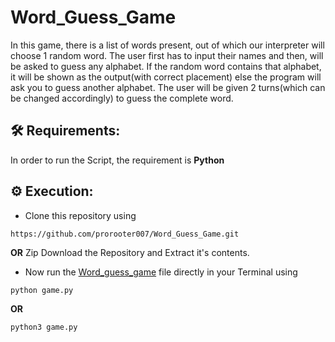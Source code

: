 # Word_Guess_Game


In this game, there is a list of words present, out of which our interpreter will choose 1 random word. The user first has to input their names and then, will be asked to guess any alphabet. If the random word contains that alphabet, it will be shown as the output(with correct placement) else the program will ask you to guess another alphabet. The user will be given 2 turns(which can be changed accordingly) to guess the complete word.


## 🛠️ Requirements:
In order to run the Script, the requirement is **Python** 

## ⚙️ Execution:
-	Clone this repository using
```
https://github.com/prorooter007/Word_Guess_Game.git
```
**OR**
Zip Download the Repository and Extract it's contents.
-	Now run the [Word_guess_game](https://github.com/prorooter007/Word_Guess_Game) file directly in your Terminal using
```
python game.py
```
**OR**
```
python3 game.py
```
